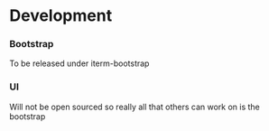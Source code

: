 # Development

### Bootstrap
To be released under iterm-bootstrap

### UI
Will not be open sourced so really all that others can work on is the bootstrap
